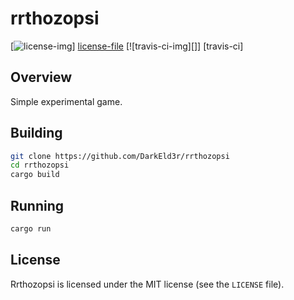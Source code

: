 # rrthozopsi

[![license-img][]] [license-file]
[![travis-ci-img][]] [travis-ci]

## Overview

Simple experimental game.

## Building

```sh
git clone https://github.com/DarkEld3r/rrthozopsi
cd rrthozopsi
cargo build
```
## Running

```sh
cargo run
```

## License

Rrthozopsi is licensed under the MIT license (see the `LICENSE` file).

[travis-image]: https://travis-ci.org/DarkEld3r/rrthozopsi.png?branch=master
[travis-link]: https://travis-ci.org/DarkEld3r/rrthozopsi
[license-img]: http://img.shields.io/badge/license-MIT-blue.svg
[license-file]: https://github.com/DarkEld3r/rrthozopsi/blob/master/LICENSE

